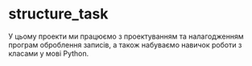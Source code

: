 # structure_task
У цьому проекти ми працюємо з проектуванням та налагодженням програм оброблення записів, а також набуваємо навичок роботи з класами у мові Python.
